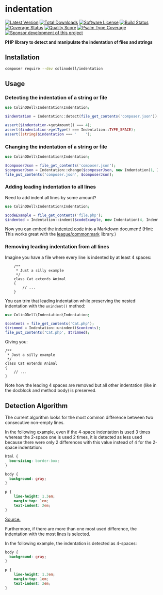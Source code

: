# indentation

[![Latest Version](https://img.shields.io/packagist/v/colinodell/indentation.svg?style=flat-square)](https://packagist.org/packages/colinodell/indentation)
[![Total Downloads](https://img.shields.io/packagist/dt/colinodell/indentation.svg?style=flat-square)](https://packagist.org/packages/colinodell/indentation)
[![Software License](https://img.shields.io/badge/License-MIT-brightgreen.svg?style=flat-square)](LICENSE)
[![Build Status](https://img.shields.io/github/workflow/status/colinodell/indentation/Tests/main.svg?style=flat-square)](https://github.com/colinodell/indentation/actions?query=workflow%3ATests+branch%3Amain)
[![Coverage Status](https://img.shields.io/scrutinizer/coverage/g/colinodell/indentation.svg?style=flat-square)](https://scrutinizer-ci.com/g/colinodell/indentation/code-structure)
[![Quality Score](https://img.shields.io/scrutinizer/g/colinodell/indentation.svg?style=flat-square)](https://scrutinizer-ci.com/g/colinodell/indentation)
[![Psalm Type Coverage](https://shepherd.dev/github/colinodell/indentation/coverage.svg)](https://shepherd.dev/github/colinodell/indentation)
[![Sponsor development of this project](https://img.shields.io/badge/sponsor%20this%20package-%E2%9D%A4-ff69b4.svg?style=flat-square)](https://www.colinodell.com/sponsor)

**PHP library to detect and manipulate the indentation of files and strings**

## Installation

```sh
composer require --dev colinodell/indentation
```

## Usage

### Detecting the indentation of a string or file

```php
use ColinODell\Indentation\Indentation;

$indentation = Indentation::detect(file_get_contents('composer.json'));

assert($indentation->getAmount() === 4);
assert($indentation->getType() === Indentation::TYPE_SPACE);
assert((string)$indentation === '    ');
```

### Changing the indentation of a string or file

```php
use ColinODell\Indentation\Indentation;

$composerJson = file_get_contents('composer.json');
$composerJson = Indentation::change($composerJson, new Indentation(1, Indentation::TYPE_TAB));
file_put_contents('composer.json', $composerJson);
```

### Adding leading indentation to all lines

Need to add indent all lines by some amount?

```php
use ColinODell\Indentation\Indentation;

$codeExample = file_get_contents('file.php');
$indented = Indentation::indent($codeExample, new Indentation(4, Indentation::TYPE_SPACE));
```

Now you can embed the [indented code](https://spec.commonmark.org/0.30/#indented-code-blocks) into a Markdown document!
(Hint: This works great with the [league/commonmark](https://commonmark.thephpleague.com/) library.)

### Removing leading indentation from all lines

Imagine you have a file where every line is indented by at least 4 spaces:

```
    /**
     * Just a silly example
     */
    class Cat extends Animal
    {
        // ...
    }
```

You can trim that leading indentation while preserving the nested indentation with the `unindent()` method:

```php
use ColinODell\Indentation\Indentation;

$contents = file_get_contents('Cat.php');
$trimmed = Indentation::unindent($contents);
file_put_contents('Cat.php', $trimmed);
```

Giving you:

```
/**
 * Just a silly example
 */
class Cat extends Animal
{
    // ...
}
```

Note how the leading 4 spaces are removed but all other indentation (like in the docblock and method body) is preserved.

## Detection Algorithm

The current algorithm looks for the most common difference between two consecutive non-empty lines.

In the following example, even if the 4-space indentation is used 3 times whereas the 2-space one is used 2 times, it is detected as less used because there were only 2 differences with this value instead of 4 for the 2-space indentation:

```css
html {
  box-sizing: border-box;
}

body {
  background: gray;
}

p {
    line-height: 1.3em;
    margin-top: 1em;
    text-indent: 2em;
}
```

[Source.](https://medium.com/@heatherarthur/detecting-code-indentation-eff3ed0fb56b#3918)

Furthermore, if there are more than one most used difference, the indentation with the most lines is selected.

In the following example, the indentation is detected as 4-spaces:

```css
body {
  background: gray;
}

p {
    line-height: 1.3em;
    margin-top: 1em;
    text-indent: 2em;
}
```
